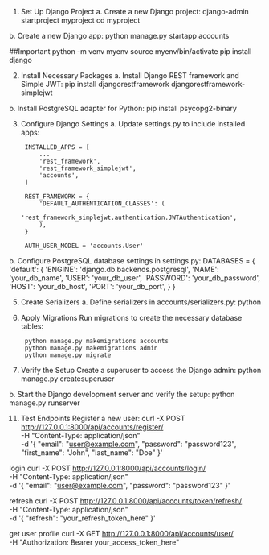 1. Set Up Django Project
a. Create a new Django project:
        django-admin startproject myproject
        cd myproject

b. Create a new Django app:
python manage.py startapp accounts

##Important
 python -m venv myenv 
 source myenv/bin/activate 
 pip install django 

2. Install Necessary Packages
a. Install Django REST framework and Simple JWT:
pip install djangorestframework djangorestframework-simplejwt

b. Install PostgreSQL adapter for Python:
pip install psycopg2-binary


3. Configure Django Settings
a. Update settings.py to include installed apps:

        INSTALLED_APPS = [
            ...
            'rest_framework',
            'rest_framework_simplejwt',
            'accounts',
        ]

        REST_FRAMEWORK = {
            'DEFAULT_AUTHENTICATION_CLASSES': (
                'rest_framework_simplejwt.authentication.JWTAuthentication',
            ),
        }

        AUTH_USER_MODEL = 'accounts.User'

b. Configure PostgreSQL database settings in settings.py:
        DATABASES = {
            'default': {
                'ENGINE': 'django.db.backends.postgresql',
                'NAME': 'your_db_name',
                'USER': 'your_db_user',
                'PASSWORD': 'your_db_password',
                'HOST': 'your_db_host',
                'PORT': 'your_db_port',
            }
        }

5. Create Serializers
a. Define serializers in accounts/serializers.py:
python


8. Apply Migrations
Run migrations to create the necessary database tables:

        python manage.py makemigrations accounts
        python manage.py makemigrations admin
        python manage.py migrate


10. Verify the Setup
Create a superuser to access the Django admin:
python manage.py createsuperuser

b. Start the Django development server and verify the setup:
python manage.py runserver


11. Test Endpoints
Register a new user:
        curl -X POST http://127.0.0.1:8000/api/accounts/register/ \
        -H "Content-Type: application/json" \
        -d '{
            "email": "user@example.com",
            "password": "password123",
            "first_name": "John",
            "last_name": "Doe"
            }'

login
curl -X POST http://127.0.0.1:8000/api/accounts/login/ \
-H "Content-Type: application/json" \
-d '{
      "email": "user@example.com",
      "password": "password123"
    }'

refresh
curl -X POST http://127.0.0.1:8000/api/accounts/token/refresh/ \
-H "Content-Type: application/json" \
-d '{
      "refresh": "your_refresh_token_here"
    }'


get user profile
curl -X GET http://127.0.0.1:8000/api/accounts/user/ \
-H "Authorization: Bearer your_access_token_here"
